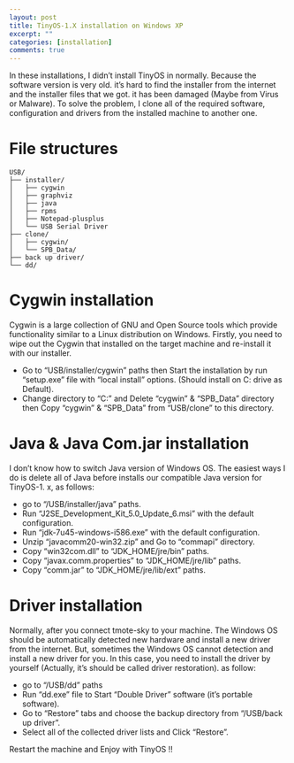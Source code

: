 ```yaml
---
layout: post
title: TinyOS-1.X installation on Windows XP
excerpt: ""
categories: [installation]
comments: true
---
```


In these installations, I didn’t install TinyOS in normally. Because the software version is very old. it’s hard to find the installer from the internet and the installer files that we got. it has been damaged (Maybe from Virus or Malware). To solve the problem, I clone all of the required software, configuration and drivers from the installed machine to another one.

# File structures

```
USB/
├── installer/
│   ├── cygwin
│   ├── graphviz
│   ├── java
│   ├── rpms
│   ├── Notepad-plusplus
│   └── USB Serial Driver
├── clone/
│   ├── cygwin/
│   └── SPB_Data/
├── back up driver/
└── dd/
```

# Cygwin installation

Cygwin is a large collection of GNU and Open Source tools which provide functionality similar to a Linux distribution on Windows. Firstly, you need to wipe out the Cygwin that installed on the target machine and re-install it with our installer.

- Go to “USB/installer/cygwin” paths then Start the installation by run “setup.exe” file with “local install” options. (Should install on C: drive as Default).
- Change directory to “C:” and Delete “cygwin” & “SPB_Data” directory then Copy “cygwin” & “SPB_Data” from “USB/clone” to this directory.

# Java & Java Com.jar installation
I don’t know how to switch Java version of Windows OS. The easiest ways I do is delete all of Java before installs our compatible Java version for TinyOS-1. x, as follows:

- go to “/USB/installer/java” paths.
- Run “J2SE_Development_Kit_5.0_Update_6.msi” with the default configuration.
- Run “jdk-7u45-windows-i586.exe” with the default configuration.
- Unzip “javacomm20-win32.zip” and Go to “commapi” directory.
- Copy “win32com.dll” to “JDK_HOME/jre/bin” paths.
- Copy “javax.comm.properties” to “JDK_HOME/jre/lib” paths.
- Copy “comm.jar” to “JDK_HOME/jre/lib/ext” paths.

# Driver installation

Normally, after you connect tmote-sky to your machine. The Windows OS should be automatically detected new hardware and install a new driver from the internet. But, sometimes the Windows OS cannot detection and install a new driver for you. In this case, you need to install the driver by yourself (Actually, it’s should be called driver restoration). as follow:

- go to “/USB/dd” paths
- Run “dd.exe” file to Start “Double Driver” software (it’s portable software).
- Go to “Restore” tabs and choose the backup directory from “/USB/back up driver”.
- Select all of the collected driver lists and Click “Restore”.

Restart the machine and Enjoy with TinyOS !!

